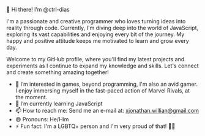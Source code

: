 👋 Hi there! I’m @ctrl-dias

I'm a passionate and creative programmer who loves turning ideas into reality through code. Currently, I'm diving deep into the world of JavaScript, exploring its vast capabilities and enjoying every bit of the journey. My happy and positive attitude keeps me motivated to learn and grow every day.

Welcome to my GitHub profile, where you'll find my latest projects and experiments as I continue to expand my knowledge and skills. Let's connect and create something amazing together!
- 👀 I’m interested in games, beyond programming, I'm also an avid gamer. I enjoy immersing myself in the fast-paced action of Marvel Rivals, at the moment.
- 🌱 I’m currently learning JavaScript
- 📫 How to reach me: Send me an e-mail at: xjonathan.willian@gmail.com
- 😄 Pronouns: He/Him
- ⚡ Fun fact: I'm a LGBTQ+ person and I'm very proud of that! 🏳️‍🌈

<!---
ctrl-dias/ctrl-dias is a ✨ special ✨ repository because its `README.md` (this file) appears on your GitHub profile.
You can click the Preview link to take a look at your changes.
--->

